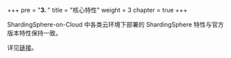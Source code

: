 +++
pre = "<b>3. </b>"
title = "核心特性"
weight = 3
chapter = true
+++

ShardingSphere-on-Cloud 中各类云环境下部署的 ShardingSphere 特性与官方版本特性保持一致。

详见[链接](https://shardingsphere.apache.org/document/current/cn/features/)。
